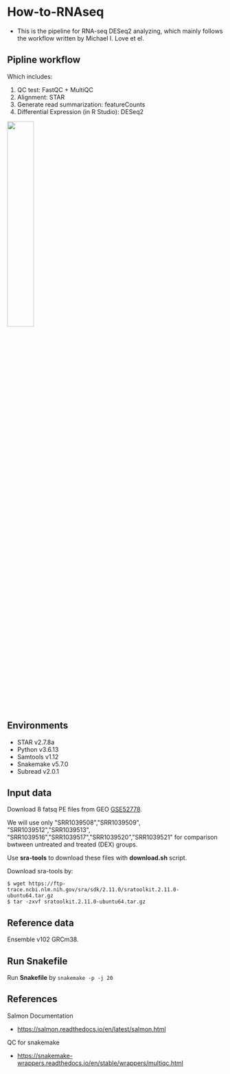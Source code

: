 # How-to-RNAseq
- This is the pipeline for RNA-seq DESeq2 analyzing, which mainly follows the workflow written by Michael I. Love et el. 


## Pipline workflow
Which includes:
1. QC test: FastQC + MultiQC
2. Alignment: STAR
3. Generate read summarization: featureCounts
4. Differential Expression (in R Studio): DESeq2

<img src="https://github.com/Tina04021997/How-To-RNAseq-exercise/blob/main/workflow.jpg" width="35%" height="35%">

## Environments
- STAR v2.7.8a
- Python v3.6.13
- Samtools v1.12
- Snakemake v5.7.0 
- Subread v2.0.1


## Input data
Download 8 fatsq PE files from GEO [GSE52778](https://www.ncbi.nlm.nih.gov/geo/query/acc.cgi?acc=GSE52778).

We will use only "SRR1039508","SRR1039509", "SRR1039512","SRR1039513", "SRR1039516","SRR1039517","SRR1039520","SRR1039521" for comparison bwtween untreated and treated (DEX) groups.

Use **sra-tools** to download these files with **download.sh** script.

Download sra-tools by:
```
$ wget https://ftp-trace.ncbi.nlm.nih.gov/sra/sdk/2.11.0/sratoolkit.2.11.0-ubuntu64.tar.gz
$ tar -zxvf sratoolkit.2.11.0-ubuntu64.tar.gz
```

## Reference data
Ensemble v102 GRCm38.

## Run Snakefile
Run **Snakefile** by ```snakemake -p -j 20```

## References
Salmon Documentation
- https://salmon.readthedocs.io/en/latest/salmon.html

QC for snakemake
- https://snakemake-wrappers.readthedocs.io/en/stable/wrappers/multiqc.html 
